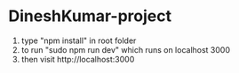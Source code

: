 # DineshKumar-project

1. type "npm install" in root folder
2. to run "sudo npm run dev"  which runs on localhost 3000
3. then visit http://localhost:3000 
